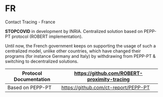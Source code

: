 # FR
Contact Tracing - France

**STOPCOVID** in development by INRIA. Centralized solution based on PEPP-PT protocol (ROBERT implementation). 

Until now, the French government keeps on supporting the usage of such a centralized model, unlike other countries, which have changed their programs (for instance Germany and Italy) by withdrawing from PEPP-PT & switching to decentralized solutions.

Protocol Documentation | https://github.com/ROBERT-proximity-tracing
-----------------------|--------------------------------------------
Based on PEPP-PT | https://github.com/ct-report/PEPP-PT
